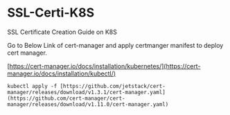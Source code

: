 # SSL-Certi-K8S
SSL Certificate Creation Guide on K8S

Go to Below Link of cert-manager and apply certmanger manifest to deploy cert manager.

 [https://cert-manager.io/docs/installation/kubernetes/](https://cert-manager.io/docs/installation/kubectl/)


```
kubectl apply -f [https://github.com/jetstack/cert-manager/releases/download/v1.3.1/cert-manager.yaml](https://github.com/cert-manager/cert-manager/releases/download/v1.11.0/cert-manager.yaml)
```
